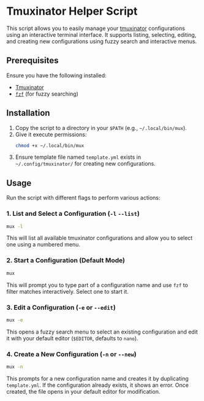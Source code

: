 # Tmuxinator Helper Script

This script allows you to easily manage your [tmuxinator](https://github.com/tmuxinator/tmuxinator) configurations using an interactive terminal interface. It supports listing, selecting, editing, and creating new configurations using fuzzy search and interactive menus.

## Prerequisites
Ensure you have the following installed:
- [Tmuxinator](https://github.com/tmuxinator/tmuxinator)
- [`fzf`](https://github.com/junegunn/fzf) (for fuzzy searching)

## Installation
1. Copy the script to a directory in your `$PATH` (e.g., `~/.local/bin/mux`).
2. Give it execute permissions:
   ```sh
   chmod +x ~/.local/bin/mux
   ```
3. Ensure template file named `template.yml` exists in `~/.config/tmuxinator/` for creating new configurations.

## Usage
Run the script with different flags to perform various actions:
### 1. List and Select a Configuration (`-l` `--list`)
```sh
mux -l
```
This will list all available tmuxinator configurations and allow you to select one using a numbered menu.

### 2. Start a Configuration (Default Mode)
```sh
mux
```
This will prompt you to type part of a configuration name and use `fzf` to filter matches interactively. Select one to start it.

### 3. Edit a Configuration (`-e` or `--edit`)
```sh
mux -e
```
This opens a fuzzy search menu to select an existing configuration and edit it with your default editor (`$EDITOR`, defaults to `nano`).

### 4. Create a New Configuration (`-n` or `--new`)
```sh
mux -n
```
This prompts for a new configuration name and creates it by duplicating `template.yml`. If the configuration already exists, it shows an error. Once created, the file opens in your default editor for modification.
